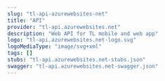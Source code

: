 ```yaml
---
slug: "tl-api-azurewebsites-net"
title: "API"
provider: "tl-api.azurewebsites.net"
description: "Web API for TL mobile and web app"
logo: "tl-api.azurewebsites.net-logo.svg"
logoMediaType: "image/svg+xml"
tags: []
stubs: "tl-api.azurewebsites.net-stubs.json"
swagger: "tl-api.azurewebsites.net-swagger.json"
---
```


